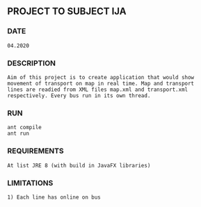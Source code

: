 ## PROJECT TO SUBJECT IJA

### DATE

    04.2020

### DESCRIPTION

    Aim of this project is to create application that would show
    movement of transport on map in real time. Map and transport
    lines are readied from XML files map.xml and transport.xml
    respectively. Every bus run in its own thread.

### RUN

    ant compile
    ant run

### REQUIREMENTS

    At list JRE 8 (with build in JavaFX libraries)

### LIMITATIONS

    1) Each line has online on bus
